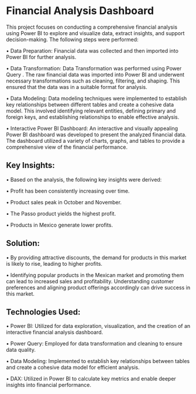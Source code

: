 # **Financial Analysis Dashboard**

This project focuses on conducting a comprehensive financial analysis using Power BI to explore and visualize data, extract insights, and support decision-making. The following steps were performed:

• Data Preparation: Financial data was collected and then imported into Power BI for further analysis.

•	Data Transformation: Data Transformation was performed using Power Query . The raw financial data was imported into Power BI and underwent necessary 
   transformations such as cleaning, filtering, and shaping. This ensured that the data was in a suitable format for analysis.

• Data Modeling: Data modeling techniques were implemented to establish key relationships between different tables and create a cohesive data model. This involved 
   identifying relevant entities, defining primary and foreign keys, and establishing relationships to enable effective analysis.

• Interactive Power BI Dashboard: An interactive and visually appealing Power BI dashboard was developed to present the analyzed financial data. The dashboard 
  utilized a variety of charts, graphs, and tables to provide a comprehensive view of the financial performance.


## **Key Insights:**
• Based on the analysis, the following key insights were derived:

•	Profit has been consistently increasing over time.

•	Product sales peak in October and November.

•	The Passo product yields the highest profit. 

•	Products in Mexico generate lower profits.

## **Solution:**
•	By providing attractive discounts, the demand for products in this market is likely to rise, leading to higher profits.

•	Identifying popular products in the Mexican market and promoting them can lead to increased sales and profitability. Understanding customer preferences and 
  aligning product offerings accordingly can drive success in this market.


## **Technologies Used:**
• Power BI: Utilized for data exploration, visualization, and the creation of an interactive financial analysis dashboard.

• Power Query: Employed for data transformation and cleaning to ensure data quality.

• Data Modeling: Implemented to establish key relationships between tables and create a cohesive data model for efficient analysis.

• DAX: Utilized in Power BI to calculate key metrics and enable deeper insights into financial performance.

